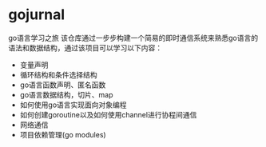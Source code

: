 # gojurnal
go语言学习之旅
该仓库通过一步步构建一个简易的即时通信系统来熟悉go语言的语法和数据结构，通过该项目可以学习以下内容：
- 变量声明
- 循环结构和条件选择结构
- go语言函数声明、匿名函数
- go语言数据结构，切片、map
- 如何使用go语言实现面向对象编程
- 如何创建goroutine以及如何使用channel进行协程间通信
- 网络通信
- 项目依赖管理(go modules)
